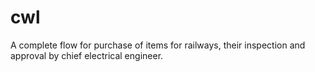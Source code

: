 # cwl
A complete flow for purchase of items for railways, their inspection and approval by chief electrical engineer.
